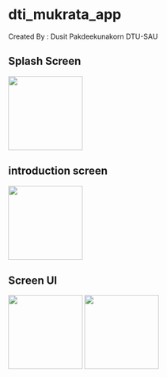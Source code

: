 # dti_mukrata_app

Created By : Dusit Pakdeekunakorn DTU-SAU

## Splash Screen
<image src="https://github.com/Dusit65/thailand_province_project/blob/main/spsrc.jpg" width="150px">

## introduction screen

<!--[screenshot-1707380521215](https://github.com/Dusit65/dti_like_project/assets/113957255/b2975bc8-7865-4b20-9f77-01fab565463d)-->
<image src="https://github.com/Dusit65/thailand_province_project/blob/main/intro.jpg" width="150px">
  
## Screen UI
<image src="https://github.com/Dusit65/thailand_province_project/blob/main/ui1.jpg" width="150px">
  
<image src="https://github.com/Dusit65/thailand_province_project/blob/main/ui2.jpg" width="150px">

